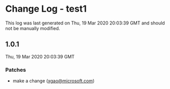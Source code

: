 # Change Log - test1

This log was last generated on Thu, 19 Mar 2020 20:03:39 GMT and should not be manually modified.

## 1.0.1
Thu, 19 Mar 2020 20:03:39 GMT

### Patches

- make a change (xgao@microsoft.com)